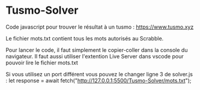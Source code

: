 # Tusmo-Solver
Code javascript pour trouver le résultat à un tusmo : https://www.tusmo.xyz

Le fichier mots.txt contient tous les mots autorisés au Scrabble.

Pour lancer le code, il faut simplement le copier-coller dans la console du navigateur.
Il faut aussi utiliser l'extention Live Server dans vscode pour pouvoir lire le fichier mots.txt

Si vous utilisez un port différent vous pouvez le changer ligne 3 de solver.js : 
let response = await fetch("http://127.0.0.1:5500/Tusmo-Solver/mots.txt");
